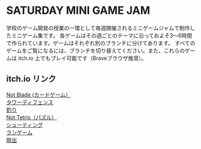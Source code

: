 <h1>SATURDAY MINI GAME JAM</h1>
学校のゲーム開発の授業の一環として毎週開催されるミニゲームジャムで制作したミニゲーム集です。
各ゲームはその週ごとのテーマに沿っておよそ3〜6時間で作られています。ゲームはそれぞれ別のブランチに分けてあります。
すべてのゲームをご覧になるには、ブランチを切り替えてください。また、これらのゲームは itch.io 上でもプレイ可能です（Braveブラウザ推奨）。
<br>
<h2>itch.io リンク</h2>
<a href="https://nathan-ag.itch.io/not-blade">Not Blade (カードゲーム）</a><br>
<a href="https://nathan-ag.itch.io/tower-defense">タワーディフェンス</a><br>
<a href="https://nathan-ag.itch.io/fishing">釣り</a><br>
<a href="https://nathan-ag.itch.io/not-tetris">Not Tetris（パズル）</a><br>
<a href="https://nathan-ag.itch.io/shooting-game">シューティング</a><br>
<a href="https://nathan-ag.itch.io/run-game">ランゲーム</a><br>
<a href="https://nathan-ag.itch.io/escape-room-game">脱出</a><br>
